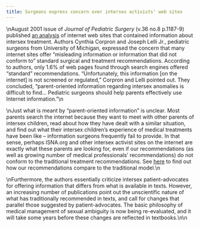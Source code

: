 ```yaml
---
title: Surgeons express concern over intersex activists' web sites
---
```


\nAugust 2001 issue of _Journal of Pediatric Surgery_ (v.36 no.8 p.1187-9) published [an analysis][1] of internet web sites that contained information about intersex treatment. Authors Cynthia Corpron and Joseph Lelli Jr., pediatric surgeons from University of Michigan, expressed the concern that many internet sites offer &#8220;misleading information or information that did not conform to&#8221; standard surgical and treatment recommendations. According to authors, only 1.6% of web pages found through search engines offered &#8220;standard&#8221; recommendations. &#8220;Unfortunately, this information [on the internet] is not screened or regulated,&#8221; Corpron and Lelli pointed out. They concluded, &#8220;parent-oriented information regarding intersex anomalies is difficult to find&#8230; Pediatric surgeons should help parents effectively use Internet information.&#8221;\n

\nJust what is meant by &#8220;parent-oriented information&#8221; is unclear. Most parents search the internet because they want to meet with other parents of intersex children, read about how they have dealt with a similar situation, and find out what their intersex children&#8217;s experience of medical treatments have been like &#8211; information surgeons frequently fail to provide. In that sense, perhaps <span class="caps">ISNA</span>.org and other intersex activist sites on the internet are exactly what these parents are looking for, even if our recommendations (as well as growing number of medical professionals&#8217; recommendations) do not conform to the traditional treatment recommendations. See [here][2] to find out how our recommendations compare to the traditional model.\n

\nFurthermore, the authors essentially criticize intersex patient-advocates for offering information that differs from what is available in texts. However, an increasing number of publications point out the unscientific nature of what has traditionally recommended in texts, and call for changes that parallel those suggested by patient-advocates. The basic philosophy of medical management of sexual ambiguity is now being re-evaluated, and it will take some years before these changes are reflected in textbooks.\n\n

 [1]: http://www.jpedsurg.org/scripts/om.dll/serve?action=searchDB&searchDBfor=art&artType=abs&id=ajpsu0361187&nav=abs
 [2]: /library/dreger-compare.html